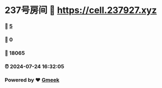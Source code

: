 # 237号房间 :link: https://cell.237927.xyz 
### :page_facing_up: [5](https://cell.237927.xyz/tag.html) 
### :speech_balloon: 0 
### :hibiscus: 18065 
### :alarm_clock: 2024-07-24 16:32:05 
### Powered by :heart: [Gmeek](https://github.com/Meekdai/Gmeek)
